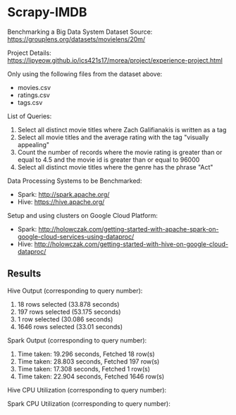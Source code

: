 # Scrapy-IMDB
Benchmarking a Big Data System
Dataset Source: https://grouplens.org/datasets/movielens/20m/

Project Details: https://lipyeow.github.io/ics421s17/morea/project/experience-project.html

Only using the following files from the dataset above:
* movies.csv
* ratings.csv
* tags.csv

List of Queries:
1. Select all distinct movie titles where Zach Galifianakis is written as a tag
2. Select all movie titles and the average rating with the tag "visually appealing"
3. Count the number of records where the movie rating is greater than or equal to 4.5 and the movie id is greater than or equal to 96000
4. Select all distinct movie titles where the genre has the phrase "Act"

Data Processing Systems to be Benchmarked:
* Spark: http://spark.apache.org/
* Hive: https://hive.apache.org/

Setup and using clusters on Google Cloud Platform:
* Spark: http://holowczak.com/getting-started-with-apache-spark-on-google-cloud-services-using-dataproc/
* Hive: http://holowczak.com/getting-started-with-hive-on-google-cloud-dataproc/

## Results

Hive Output (corresponding to query number):
1. 18 rows selected (33.878 seconds)
2. 197 rows selected (53.175 seconds)
3. 1 row selected (30.086 seconds)
4. 1646 rows selected (33.01 seconds)

Spark Output (corresponding to query number):
1. Time taken: 19.296 seconds, Fetched 18 row(s)
2. Time taken: 28.803 seconds, Fetched 197 row(s)
3. Time taken: 17.308 seconds, Fetched 1 row(s)
4. Time taken: 22.904 seconds, Fetched 1646 row(s)

Hive CPU Utilization (corresponding to query number):

Spark CPU Utilization (corresponding to query number):
